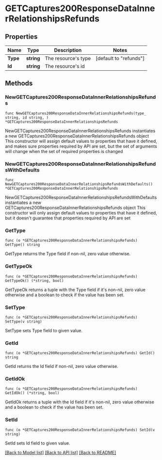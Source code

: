 # GETCaptures200ResponseDataInnerRelationshipsRefunds

## Properties

Name | Type | Description | Notes
------------ | ------------- | ------------- | -------------
**Type** | **string** | The resource&#39;s type | [default to "refunds"]
**Id** | **string** | The resource&#39;s id | 

## Methods

### NewGETCaptures200ResponseDataInnerRelationshipsRefunds

`func NewGETCaptures200ResponseDataInnerRelationshipsRefunds(type_ string, id string, ) *GETCaptures200ResponseDataInnerRelationshipsRefunds`

NewGETCaptures200ResponseDataInnerRelationshipsRefunds instantiates a new GETCaptures200ResponseDataInnerRelationshipsRefunds object
This constructor will assign default values to properties that have it defined,
and makes sure properties required by API are set, but the set of arguments
will change when the set of required properties is changed

### NewGETCaptures200ResponseDataInnerRelationshipsRefundsWithDefaults

`func NewGETCaptures200ResponseDataInnerRelationshipsRefundsWithDefaults() *GETCaptures200ResponseDataInnerRelationshipsRefunds`

NewGETCaptures200ResponseDataInnerRelationshipsRefundsWithDefaults instantiates a new GETCaptures200ResponseDataInnerRelationshipsRefunds object
This constructor will only assign default values to properties that have it defined,
but it doesn't guarantee that properties required by API are set

### GetType

`func (o *GETCaptures200ResponseDataInnerRelationshipsRefunds) GetType() string`

GetType returns the Type field if non-nil, zero value otherwise.

### GetTypeOk

`func (o *GETCaptures200ResponseDataInnerRelationshipsRefunds) GetTypeOk() (*string, bool)`

GetTypeOk returns a tuple with the Type field if it's non-nil, zero value otherwise
and a boolean to check if the value has been set.

### SetType

`func (o *GETCaptures200ResponseDataInnerRelationshipsRefunds) SetType(v string)`

SetType sets Type field to given value.


### GetId

`func (o *GETCaptures200ResponseDataInnerRelationshipsRefunds) GetId() string`

GetId returns the Id field if non-nil, zero value otherwise.

### GetIdOk

`func (o *GETCaptures200ResponseDataInnerRelationshipsRefunds) GetIdOk() (*string, bool)`

GetIdOk returns a tuple with the Id field if it's non-nil, zero value otherwise
and a boolean to check if the value has been set.

### SetId

`func (o *GETCaptures200ResponseDataInnerRelationshipsRefunds) SetId(v string)`

SetId sets Id field to given value.



[[Back to Model list]](../README.md#documentation-for-models) [[Back to API list]](../README.md#documentation-for-api-endpoints) [[Back to README]](../README.md)


